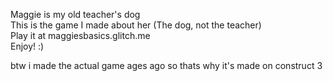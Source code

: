 Maggie is my old teacher's dog                         
This is the game I made about her (The dog, not the teacher)                            
Play it at maggiesbasics.glitch.me                                
Enjoy! :)


btw i made the actual game ages ago so thats why it's made on construct 3
